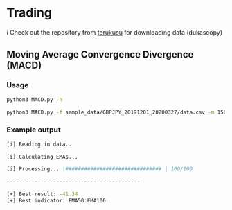 # Trading
:information_source: Check out the repository from [terukusu](https://github.com/terukusu/download-tick-from-dukascopy) for downloading data (dukascopy)
## Moving Average Convergence Divergence (MACD)
### Usage
```bash
python3 MACD.py -h
```

```bash
python3 MACD.py -f sample_data/GBPJPY_20191201_20200327/data.csv -m 1500 -n 50
```
### Example output
```bash
[i] Reading in data..

[i] Calculating EMAs...

[i] Processing... |############################### | 100/100

-------------------------------------------

[+] Best result: -41.34
[+] Best indicator: EMA50:EMA100
```
